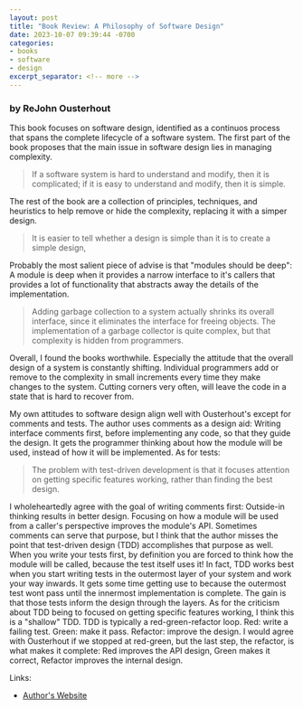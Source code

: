 ```yaml
---
layout: post
title: "Book Review: A Philosophy of Software Design"
date: 2023-10-07 09:39:44 -0700
categories:
- books
- software
- design
excerpt_separator: <!-- more -->
---
```


### by ReJohn Ousterhout

This book focuses on software design, identified as a continuos process that spans the complete lifecycle of a software system. The first part of the book proposes that the main issue in software design lies in managing complexity.

> If a software system is hard to understand and modify, then it is complicated; if it is easy to understand and modify, then it is simple.

The rest of the book are a collection of principles, techniques, and heuristics to help remove or hide the complexity, replacing it with a simper design.

> It is easier to tell whether a design is simple than it is to create a simple design,

Probably the most salient piece of advise is that "modules should be deep": A module is deep when it provides a narrow interface to it's callers that provides a lot of functionality that abstracts away the details of the implementation.

> Adding garbage collection to a system actually shrinks its overall interface, since it eliminates the interface for freeing objects. The implementation of a garbage collector is quite complex, but that complexity is hidden from programmers.

Overall, I found the books worthwhile. Especially the attitude that the overall design of a system is constantly shifting. Individual programmers add or remove to the complexity in small increments every time they make changes to the system. Cutting corners very often, will leave the code in a state that is hard to recover from.

My own attitudes to software design align well with Ousterhout's except for comments and tests. The author uses comments as a design aid: Writing interface comments first, before implementing any code, so that they guide the design. It gets the programmer thinking about how the module will be used, instead of how it will be implemented. As for tests:

> The problem with test-driven development is that it focuses attention on getting specific features working, rather than finding the best design.

I wholeheartedly agree with the goal of writing comments first: Outside-in thinking results in better design. Focusing on how a module will be used from a caller's perspective improves the module's API. Sometimes comments can serve that purpose, but I think that the author misses the point that test-driven design (TDD) accomplishes that purpose as well. When you write your tests first, by definition you are forced to think how the module will be called, because the test itself uses it! In fact, TDD works best when you start writing tests in the outermost layer of your system and work your way inwards. It gets some time getting use to because the outermost test wont pass until the innermost implementation is complete. The gain is that those tests inform the design through the layers. As for the criticism about TDD being to focused on getting specific features working, I think this is a "shallow" TDD. TDD is typically a red-green-refactor loop. Red: write a failing test. Green: make it pass. Refactor: improve the design. I would agree with Ousterhout if we stopped at red-green, but the last step, the refactor, is what makes it complete: Red improves the API design, Green makes it correct, Refactor improves the internal design.


Links:
- [Author's Website](https://web.stanford.edu/~ouster/cgi-bin/aposd.php)
